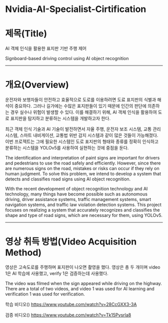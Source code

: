 # Nvidia-AI-Specialist-Cirtification
# 제목(Title)
AI 객체 인식을 활용한 표지판 기반 주행 제어 

Signboard-based driving control using AI object recognition
___
# 개요(Overview)
운전자와 보행자들이 안전하고 효율적으로 도로를 이용하려면 도료 표지판의 식별과 해석이 중요하다. 그러나 길가에는 수많은 표지판들이 있기 때문에 인간의 판단에 의존하는 경우 실수나 위험이 발생할 수 있다. 이를 해결하기 위해, AI 객체 인식을 활용하여 도로 표지판을 탐지하고 분류하는 시스템을 개발하고자 한다.

최근 객체 인식 기술과 AI 기술이 발전하면서 자율 주행, 운전자 보조 시스템, 교통 관리 시스템, 스마트 내비게이션, 교통법 위반 감지 시스템과 같이 많은 것들이 가능해졌다. 이번 프로젝트는 그에 필요한 시스템인 도로 표지판의 형태와 종류를 정확히 인식하고 분류하는 시스템을 YOLOv5를 사용하여 실현하는 것에 중점을 둔다.

The identification and interpretation of paint signs are important for drivers and pedestrians to use the road safely and efficiently. However, since there are numerous signs on the road, mistakes or risks can occur if they rely on human judgment. To solve this problem, we intend to develop a system that detects and classifies road signs using AI object recognition.

With the recent development of object recognition technology and AI technology, many things have become possible such as autonomous driving, driver assistance systems, traffic management systems, smart navigation systems, and traffic law violation detection systems. This project focuses on realizing a system that accurately recognizes and classifies the shape and type of road signs, which are necessary for them, using YOLOv5.
___
# 영상 취득 방법(Video Acquisition Method)

영상은 고속도로를 주행하며 표지판이 나오면 촬영을 했다. 영상은 총 두 개이며 video 1은 AI 학습에 사용했고, verify 1은 검증하는데 사용했다.

The video was filmed when the sign appeared while driving on the highway. There are a total of two videos, and video 1 was used for AI learning and verification 1 was used for verification.

학습 비디오()
https://www.youtube.com/watch?v=28CcGXX3-3A

검증 비디오()
https://www.youtube.com/watch?v=Tk15Pvsrla8
